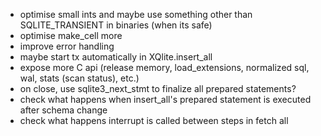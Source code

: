 - optimise small ints and maybe use something other than SQLITE_TRANSIENT in binaries (when its safe)
- optimise make_cell more
- improve error handling
- maybe start tx automatically in XQlite.insert_all
- expose more C api (release memory, load_extensions, normalized sql, wal, stats (scan status), etc.)
- on close, use sqlite3_next_stmt to finalize all prepared statements?
- check what happens when insert_all's prepared statement is executed after schema change
- check what happens interrupt is called between steps in fetch all
